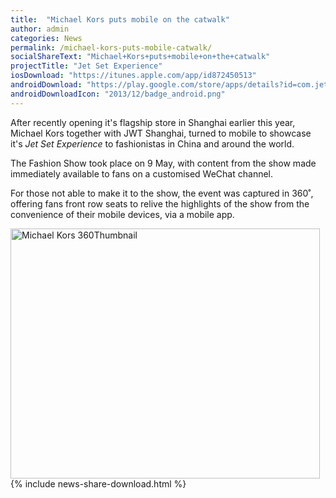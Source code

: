 ```yaml
---
title:  "Michael Kors puts mobile on the catwalk"
author: admin
categories: News
permalink: /michael-kors-puts-mobile-catwalk/
socialShareText: "Michael+Kors+puts+mobile+on+the+catwalk"
projectTitle: "Jet Set Experience"
iosDownload: "https://itunes.apple.com/app/id872450513"
androidDownload: "https://play.google.com/store/apps/details?id=com.jetset.michaelkors"
androidDownloadIcon: "2013/12/badge_android.png"
---
```

After recently opening it's flagship store in Shanghai earlier this year, Michael Kors together with JWT Shanghai, turned to mobile to showcase it's _Jet Set Experience_ to fashionistas in China and around the world.

The Fashion Show took place on 9 May, with content from the show made immediately available to fans on a customised WeChat channel.

For those not able to make it to the show, the event was captured in 360˚, offering fans front row seats to relive the highlights of the show from the convenience of their mobile devices, via a mobile app.

<img alt="Michael Kors 360Thumbnail" src="{{ site.assetsurl }}2014/05/Michael-Kors-360Thumbnail.jpg" width="495" height="400">
<!--more-->
{% include news-share-download.html %}
